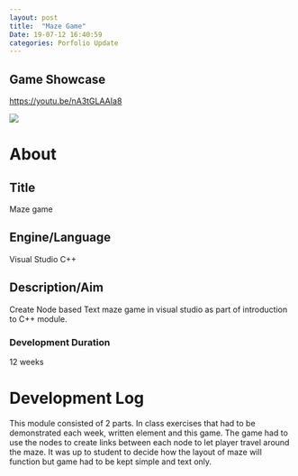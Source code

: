 ```yaml
---
layout: post
title:  "Maze Game"
Date: 19-07-12 16:40:59 
categories: Porfolio Update
---
```

<p><h2><b>Game Showcase</b></h2></p>
<p><a href="https://youtu.be/nA3tGLAAIa8">https://youtu.be/nA3tGLAAIa8</a></p>
<img src="https://i.imgur.com/0W3I2k8.png">
<p>
<h1><b>About</b></h1>
<h2><b>Title</b></h2>
Maze game
<h2><b>Engine/Language</b></h2>
Visual Studio C++
<h2><b> Description/Aim</b></h2>
Create Node based Text maze game in visual studio as part of introduction to C++  module.
<h3>Development Duration</h3>
12 weeks
<h1><b>Development Log</b></h1>
This module consisted of 2 parts. In class exercises that had to be demonstrated each week, written element and this game.
The game had to use the nodes to create links between each node to let player travel around the maze. It was up to student to decide how the layout of maze will function but game had to be kept simple and text only.

</p>

<br></br>
<p>
